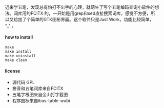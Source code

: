 近来学五笔，发现总有怕打不出字的心理，就萌生了写个五笔编码查询小软件的想法。词库用的FCITX 的，一开始是用grep和sed直接搜索词库，感觉不方便，所以又给加了个简单的GTK图形界面。这个软件只是Just Work，功能比较简单，^_^ 。

#### how to install
	make
	make install
	make uninstall
	make clean
#### license
* 源代码 GPL
* 拼音和五笔词库来自FCITX
* 五笔字根图来自金山打字截图
* 程序图标来自ibus-table-wubi	
